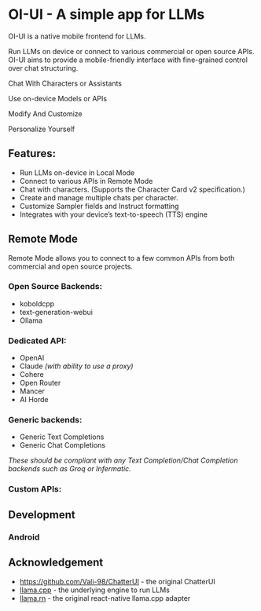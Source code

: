 # OI-UI - A simple app for LLMs

OI-UI is a native mobile frontend for LLMs.

Run LLMs on device or connect to various commercial or open source APIs. OI-UI aims to provide a mobile-friendly interface with fine-grained control over chat structuring.


Chat With Characters or Assistants

Use on-device Models or APIs

Modify And Customize

Personalize Yourself

## Features:

-   Run LLMs on-device in Local Mode
-   Connect to various APIs in Remote Mode
-   Chat with characters. (Supports the Character Card v2 specification.)
-   Create and manage multiple chats per character.
-   Customize Sampler fields and Instruct formatting
-   Integrates with your device’s text-to-speech (TTS) engine

## Remote Mode

Remote Mode allows you to connect to a few common APIs from both commercial and open source projects.

### Open Source Backends:

-   koboldcpp
-   text-generation-webui
-   Ollama

### Dedicated API:

-   OpenAI
-   Claude _(with ability to use a proxy)_
-   Cohere
-   Open Router
-   Mancer
-   AI Horde

### Generic backends:

-   Generic Text Completions
-   Generic Chat Completions

_These should be compliant with any Text Completion/Chat Completion backends such as Groq or Infermatic._

### Custom APIs:

## Development

### Android

## Acknowledgement

-   https://github.com/Vali-98/ChatterUI - the original ChatterUI
-   [llama.cpp](https://github.com/ggerganov/llama.cpp) - the underlying engine to run LLMs
-   [llama.rn](https://github.com/mybigday/llama.rn) - the original react-native llama.cpp adapter
